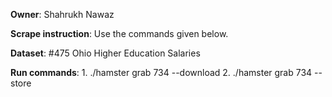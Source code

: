 **Owner**: Shahrukh Nawaz
 
**Scrape instruction**: Use the commands given below. 

**Dataset**: #475 Ohio Higher Education Salaries

**Run commands**: 
    1. ./hamster grab 734 --download
    2. ./hamster grab 734 --store
